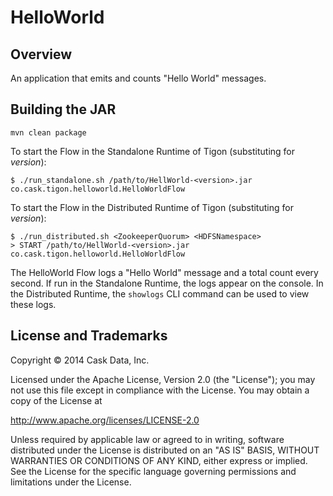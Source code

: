 # HelloWorld

## Overview

An application that emits and counts "Hello World" messages.

## Building the JAR

    mvn clean package

To start the Flow in the Standalone Runtime of Tigon (substituting for *version*):

    $ ./run_standalone.sh /path/to/HellWorld-<version>.jar co.cask.tigon.helloworld.HelloWorldFlow 

To start the Flow in the Distributed Runtime of Tigon (substituting for *version*):

    $ ./run_distributed.sh <ZookeeperQuorum> <HDFSNamespace>
    > START /path/to/HellWorld-<version>.jar co.cask.tigon.helloworld.HelloWorldFlow

The HelloWorld Flow logs a "Hello World" message and a total count every second. If run in
the Standalone Runtime, the logs appear on the console. In the Distributed Runtime, the
```showlogs``` CLI command can be used to view these logs.

## License and Trademarks

Copyright © 2014 Cask Data, Inc.

Licensed under the Apache License, Version 2.0 (the "License"); you may not
use this file except in compliance with the License. You may obtain a copy of
the License at

http://www.apache.org/licenses/LICENSE-2.0

Unless required by applicable law or agreed to in writing, software
distributed under the License is distributed on an "AS IS" BASIS, WITHOUT
WARRANTIES OR CONDITIONS OF ANY KIND, either express or implied. See the
License for the specific language governing permissions and limitations under
the License.
